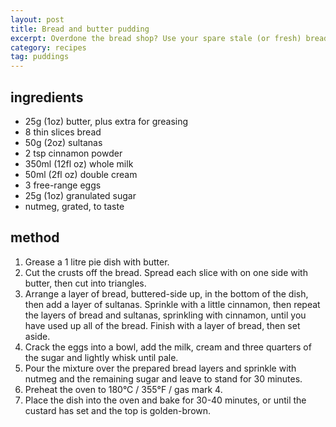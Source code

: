 ```yaml
---
layout: post
title: Bread and butter pudding
excerpt: Overdone the bread shop? Use your spare stale (or fresh) bread, bagels etc. to make a deliciously light pudding.
category: recipes
tag: puddings
---
```


## ingredients

* 25g (1oz) butter, plus extra for greasing
* 8 thin slices bread
* 50g (2oz) sultanas
* 2 tsp cinnamon powder
* 350ml (12fl oz) whole milk
* 50ml (2fl oz) double cream
* 3 free-range eggs
* 25g (1oz) granulated sugar
* nutmeg, grated, to taste

## method

1. Grease a 1 litre pie dish with butter.
2. Cut the crusts off the bread. Spread each slice with on one side with butter, then cut into triangles.
3. Arrange a layer of bread, buttered-side up, in the bottom of the dish, then add a layer of sultanas. Sprinkle with a little cinnamon, then repeat the layers of bread and sultanas, sprinkling with cinnamon, until you have used up all of the bread. Finish with a layer of bread, then set aside.
4. Crack the eggs into a bowl, add the milk, cream and three quarters of the sugar and lightly whisk until pale.
5. Pour the mixture over the prepared bread layers and sprinkle with nutmeg and the remaining sugar and leave to stand for 30 minutes.
6. Preheat the oven to 180&deg;C / 355&deg;F / gas mark 4.
7. Place the dish into the oven and bake for 30-40 minutes, or until the custard has set and the top is golden-brown.
